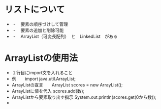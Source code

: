 # リストについて
- ・　要素の順序づけして管理
- ・　要素の追加と削除可能
- ・　ArrayList（可変長配列）　と　LinkedList　がある
# ArrayListの使用法
- １行目にimport文を入れること
- 例　　import java.util.ArrayList;
- ArrayListの宣言　　ArrayList<Integer> scores = new ArrayList<Integer>();
- ArrayListに値を代入  scores.add(数);
- ArrayListから要素取り出す指示  System.out.println(scores.get(0から数));
- 
